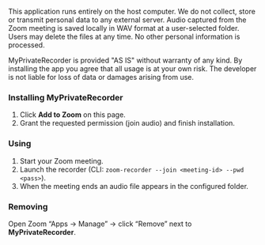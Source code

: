 This application runs entirely on the host computer.
We do not collect, store or transmit personal data to any external server.
Audio captured from the Zoom meeting is saved locally in WAV format at
a user-selected folder. Users may delete the files at any time.
No other personal information is processed.


MyPrivateRecorder is provided "AS IS" without warranty of any kind.
By installing the app you agree that all usage is at your own risk.
The developer is not liable for loss of data or damages arising from use.


### Installing MyPrivateRecorder
1. Click **Add to Zoom** on this page.
2. Grant the requested permission (join audio) and finish installation.

### Using
1. Start your Zoom meeting.
2. Launch the recorder (CLI: `zoom-recorder --join <meeting-id> --pwd <pass>`).
3. When the meeting ends an audio file appears in the configured folder.

### Removing
Open Zoom “Apps → Manage” → click “Remove” next to **MyPrivateRecorder**.
